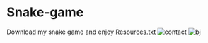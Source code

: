 # Snake-game
Download my snake game and enjoy
[Resources.txt](https://github.com/razashozab44/Snake-game/files/7271654/Resources.txt)
![contact](https://user-images.githubusercontent.com/87898099/135721451-1d9ccbe4-2712-404d-b40c-0e986ec2550c.jpg)
![bj](https://user-images.githubusercontent.com/87898099/135721504-af6b06a3-a86f-43a3-85e4-9b0f82255876.jpg)
